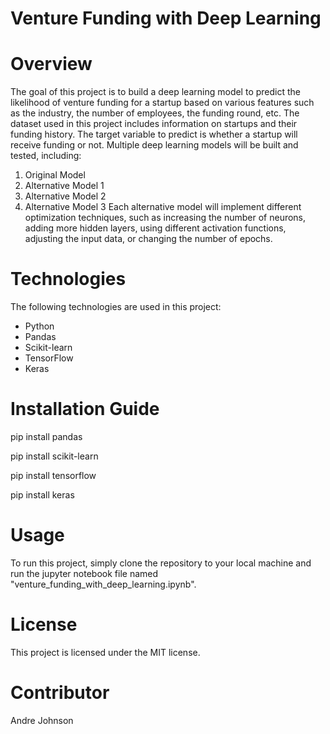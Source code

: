 # Venture Funding with Deep Learning
# Overview
The goal of this project is to build a deep learning model to predict the likelihood of venture funding for a startup based on various features such as the industry, the number of employees, the funding round, etc. The dataset used in this project includes information on startups and their funding history. The target variable to predict is whether a startup will receive funding or not.
Multiple deep learning models will be built and tested, including:
1. Original Model
2. Alternative Model 1
3. Alternative Model 2
4. Alternative Model 3
Each alternative model will implement different optimization techniques, such as increasing the number of neurons, adding more hidden layers, using different activation functions, adjusting the input data, or changing the number of epochs.

# Technologies
The following technologies are used in this project:
* Python
* Pandas
* Scikit-learn
* TensorFlow
* Keras

# Installation Guide
pip install pandas

pip install scikit-learn

pip install tensorflow

pip install keras

# Usage
To run this project, simply clone the repository to your local machine and run the jupyter notebook file named "venture_funding_with_deep_learning.ipynb".

# License
This project is licensed under the MIT license.

# Contributor
Andre Johnson
